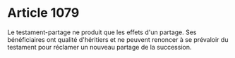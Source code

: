 # Article 1079

Le testament-partage ne produit que les effets d'un partage. Ses bénéficiaires ont qualité d'héritiers et ne peuvent renoncer à se prévaloir du testament pour réclamer un nouveau partage de la succession.